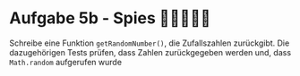 # Aufgabe 5b - Spies 🕵🏽‍♂️🕵️‍♀️

Schreibe eine Funktion `getRandomNumber()`, die Zufallszahlen zurückgibt. Die dazugehörigen Tests prüfen, dass Zahlen zurückgegeben werden und, dass `Math.random` aufgerufen wurde